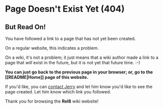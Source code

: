 # Page Doesn't Exist Yet (404)

<!-- This page is a special page for the website version. It is not a regular wiki page. -->

<!-- If you can see this notice, it is okay to ignore this page. Or, if you want to change the 404 message on the website version, go ahead and edit this page. -->

## But Read On!

You have followed a link to a page that has not yet been created.

On a regular website, this indicates a problem.

On a wiki, it's not a problem; it just means that a wiki author made a link to a page that _will_ exist in the future, but it is not yet that future time. :-)

**You can just go back to the previous page in your browser; or, go to the [[README|Home]] page of this website.**

If you'd like, you can [contact Jerry](mailto:sociate@gmail.com) and let him know you'd like to see the page created. Let him know which link you followed.

Thank you for browsing the **Rel8** wiki website!